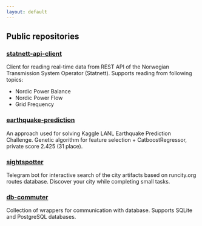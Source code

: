 ```yaml
---
layout: default 
---
```


## Public repositories

### [statnett-api-client](https://viktorsapozhok.github.io/statnett-api-client/)

Client for reading real-time data from REST API of the Norwegian Transmission System Operator (Statnett).
Supports reading from following topics:

* Nordic Power Balance
* Nordic Power Flow
* Grid Frequency  

### [earthquake-prediction](https://viktorsapozhok.github.io/earthquake-prediction/)

An approach used for solving Kaggle LANL Earthquake Prediction Challenge. 
Genetic algorithm for feature selection + CatboostRegressor, private score 2.425 (31 place).

### [sightspotter](https://viktorsapozhok.github.io/sightspotter/)

Telegram bot for interactive search of the city artifacts based on runcity.org routes database. 
Discover your city while completing small tasks.

### [db-commuter](https://viktorsapozhok.github.io/db-commuter/)

Collection of wrappers for communication with database. Supports SQLite and PostgreSQL databases.
